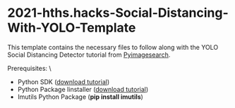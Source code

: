 # 2021-hths.hacks-Social-Distancing-With-YOLO-Template
This template contains the necessary files to follow along with the YOLO Social Distancing Detector tutorial from [Pyimagesearch](https://www.pyimagesearch.com/2020/06/01/opencv-social-distancing-detector/).

Prerequisites: \
* Python SDK ([download tutorial](https://www.youtube.com/watch?v=0hGzGdRQeak))
* Python Package Iinstaller ([download tutorial](https://www.youtube.com/watch?v=gNlhFUY_SWU))
* Imutils Python Package (**pip install imutils**)
